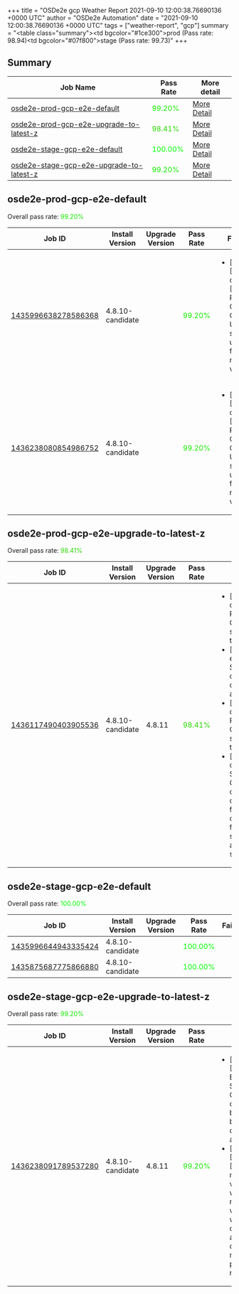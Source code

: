 +++
title = "OSDe2e gcp Weather Report 2021-09-10 12:00:38.76690136 +0000 UTC"
author = "OSDe2e Automation"
date = "2021-09-10 12:00:38.76690136 +0000 UTC"
tags = ["weather-report", "gcp"]
summary = "<table class=\"summary\"><tr><td bgcolor=\"#1ce300\"></td><td>prod (Pass rate: 98.94)</td></tr><tr><td bgcolor=\"#07f800\"></td><td>stage (Pass rate: 99.73)</td></tr></table>"
+++
## Summary

| Job Name | Pass Rate | More detail |
|----------|-----------|-------------|
|[osde2e-prod-gcp-e2e-default](https://prow.ci.openshift.org/?job=osde2e-prod-gcp-e2e-default)| <span style="color:#15ea00;">99.20%</span>|[More Detail](#osde2e-prod-gcp-e2e-default)|
|[osde2e-prod-gcp-e2e-upgrade-to-latest-z](https://prow.ci.openshift.org/?job=osde2e-prod-gcp-e2e-upgrade-to-latest-z)| <span style="color:#29d600;">98.41%</span>|[More Detail](#osde2e-prod-gcp-e2e-upgrade-to-latest-z)|
|[osde2e-stage-gcp-e2e-default](https://prow.ci.openshift.org/?job=osde2e-stage-gcp-e2e-default)| <span style="color:#01fe00;">100.00%</span>|[More Detail](#osde2e-stage-gcp-e2e-default)|
|[osde2e-stage-gcp-e2e-upgrade-to-latest-z](https://prow.ci.openshift.org/?job=osde2e-stage-gcp-e2e-upgrade-to-latest-z)| <span style="color:#15ea00;">99.20%</span>|[More Detail](#osde2e-stage-gcp-e2e-upgrade-to-latest-z)|



## osde2e-prod-gcp-e2e-default

Overall pass rate: <span style="color:#15ea00;">99.20%</span>

| Job ID | Install Version | Upgrade Version | Pass Rate | Failures |
|--------|-----------------|-----------------|-----------|----------|
[1435996638278586368](https://prow.ci.openshift.org/view/gs/origin-ci-test/logs/osde2e-prod-gcp-e2e-default/1435996638278586368) | 4.8.10-candidate |  | <span style="color:#15ea00;">99.20%</span>|<ul><li>[install] [Suite: operators] [OSD] RBAC Operator Operator Upgrade should upgrade from the replaced version</li></ul>
[1436238080854986752](https://prow.ci.openshift.org/view/gs/origin-ci-test/logs/osde2e-prod-gcp-e2e-default/1436238080854986752) | 4.8.10-candidate |  | <span style="color:#15ea00;">99.20%</span>|<ul><li>[install] [Suite: operators] [OSD] RBAC Operator Operator Upgrade should upgrade from the replaced version</li></ul>



## osde2e-prod-gcp-e2e-upgrade-to-latest-z

Overall pass rate: <span style="color:#29d600;">98.41%</span>

| Job ID | Install Version | Upgrade Version | Pass Rate | Failures |
|--------|-----------------|-----------------|-----------|----------|
[1436117490403905536](https://prow.ci.openshift.org/view/gs/origin-ci-test/logs/osde2e-prod-gcp-e2e-upgrade-to-latest-z/1436117490403905536) | 4.8.10-candidate | 4.8.11 | <span style="color:#29d600;">98.41%</span>|<ul><li>[install] [Suite: operators] [OSD] RBAC Operator Operator Upgrade should upgrade from the replaced version</li><li>[upgrade] [Suite: e2e] Encrypted Storage in GCP clusters can be created by dedicated admins</li><li>[upgrade] [Suite: operators] [OSD] RBAC Operator Operator Upgrade should upgrade from the replaced version</li><li>[upgrade] [Suite: operators] [OSD] Splunk Forwarder Operator clusterServiceVersion openshift-splunk-forwarder-operator/splunk-forwarder-operator should be present and in succeeded state</li></ul>



## osde2e-stage-gcp-e2e-default

Overall pass rate: <span style="color:#01fe00;">100.00%</span>

| Job ID | Install Version | Upgrade Version | Pass Rate | Failures |
|--------|-----------------|-----------------|-----------|----------|
[1435996644943335424](https://prow.ci.openshift.org/view/gs/origin-ci-test/logs/osde2e-stage-gcp-e2e-default/1435996644943335424) | 4.8.10-candidate |  | <span style="color:#01fe00;">100.00%</span>|
[1435875687775866880](https://prow.ci.openshift.org/view/gs/origin-ci-test/logs/osde2e-stage-gcp-e2e-default/1435875687775866880) | 4.8.10-candidate |  | <span style="color:#01fe00;">100.00%</span>|



## osde2e-stage-gcp-e2e-upgrade-to-latest-z

Overall pass rate: <span style="color:#15ea00;">99.20%</span>

| Job ID | Install Version | Upgrade Version | Pass Rate | Failures |
|--------|-----------------|-----------------|-----------|----------|
[1436238091789537280](https://prow.ci.openshift.org/view/gs/origin-ci-test/logs/osde2e-stage-gcp-e2e-upgrade-to-latest-z/1436238091789537280) | 4.8.10-candidate | 4.8.11 | <span style="color:#15ea00;">99.20%</span>|<ul><li>[upgrade] [Suite: e2e] Encrypted Storage in GCP clusters can be created by dedicated admins</li><li>[upgrade] [Suite: e2e] [OSD] namespace validating webhook namespace validating webhook dedicated admins cannot manage privileged namespaces</li></ul>




